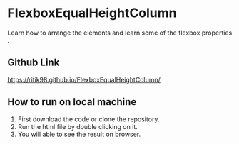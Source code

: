 # FlexboxEqualHeightColumn


Learn how to arrange the elements and learn some of the flexbox properties .

## Github Link 

https://ritik98.github.io/FlexboxEqualHeightColumn/

## How to run on local machine 

1. First download the code or clone the repository.
2. Run the html file by double clicking on it.
3. You will able to see the result on browser.
